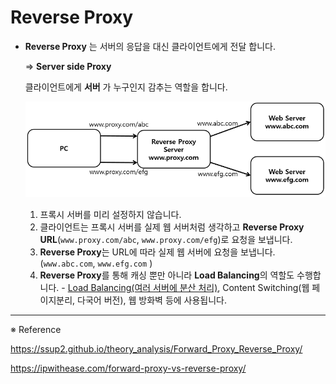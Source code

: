 # Reverse Proxy

- **Reverse Proxy** 는 서버의 응답을 대신 클라이언트에게 전달 합니다.

  ⇒ **Server side Proxy**
  
  클라이언트에게 **서버** 가 누구인지 감추는 역할을 합니다.

     ![Reverse Proxy](./Network_image/Reverse_proxy.png)

     1. 프록시 서버를 미리 설정하지 않습니다.
     2. 클라이언트는 프록시 서버를 실제 웹 서버처럼 생각하고 **Reverse Proxy URL**(`www.proxy.com/abc`, `www.proxy.com/efg`)로 요청을 보냅니다.
     3. **Reverse Proxy**는 URL에 따라 실제 웹 서버에 요청을 보냅니다. (`www.abc.com`, `www.efg.com` )
     4. **Reverse Proxy**를 통해 캐싱 뿐만 아니라 **Load Balancing**의 역할도 수행합니다.
      - [Load Balancing(여러 서버에 분산 처리)](https://ko.wikipedia.org/wiki/%EB%B6%80%ED%95%98%EB%B6%84%EC%82%B0), Content Switching(웹 페이지분리, 다국어 버전), 웹 방화벽 등에 사용됩니다.
      
      

---

※ Reference

https://ssup2.github.io/theory_analysis/Forward_Proxy_Reverse_Proxy/

https://ipwithease.com/forward-proxy-vs-reverse-proxy/
